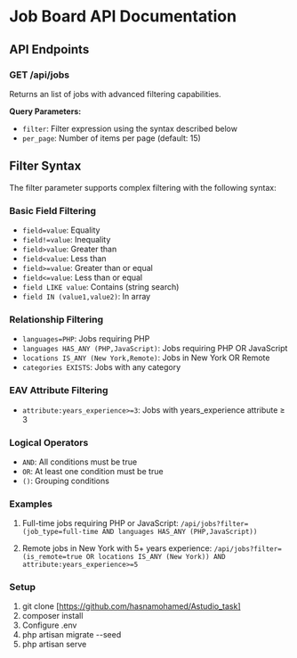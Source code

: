 # Job Board API Documentation

## API Endpoints

### GET /api/jobs

Returns an list of jobs with advanced filtering capabilities.

**Query Parameters:**
- `filter`: Filter expression using the syntax described below
- `per_page`: Number of items per page (default: 15)

## Filter Syntax

The filter parameter supports complex filtering with the following syntax:

### Basic Field Filtering
- `field=value`: Equality
- `field!=value`: Inequality
- `field>value`: Greater than
- `field<value`: Less than
- `field>=value`: Greater than or equal
- `field<=value`: Less than or equal
- `field LIKE value`: Contains (string search)
- `field IN (value1,value2)`: In array

### Relationship Filtering
- `languages=PHP`: Jobs requiring PHP
- `languages HAS_ANY (PHP,JavaScript)`: Jobs requiring PHP OR JavaScript
- `locations IS_ANY (New York,Remote)`: Jobs in New York OR Remote
- `categories EXISTS`: Jobs with any category

### EAV Attribute Filtering
- `attribute:years_experience>=3`: Jobs with years_experience attribute ≥ 3

### Logical Operators
- `AND`: All conditions must be true
- `OR`: At least one condition must be true
- `()`: Grouping conditions

### Examples

1. Full-time jobs requiring PHP or JavaScript:
   `/api/jobs?filter=(job_type=full-time AND languages HAS_ANY (PHP,JavaScript))`

2. Remote jobs in New York with 5+ years experience:
   `/api/jobs?filter=(is_remote=true OR locations IS_ANY (New York)) AND attribute:years_experience>=5`

### Setup
1. git clone [https://github.com/hasnamohamed/Astudio_task]
2. composer install
3. Configure .env
4. php artisan migrate --seed
5. php artisan serve
